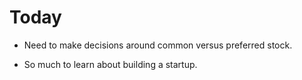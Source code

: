 # Today

* Need to make decisions around common versus preferred stock.

* So much to learn about building a startup.
